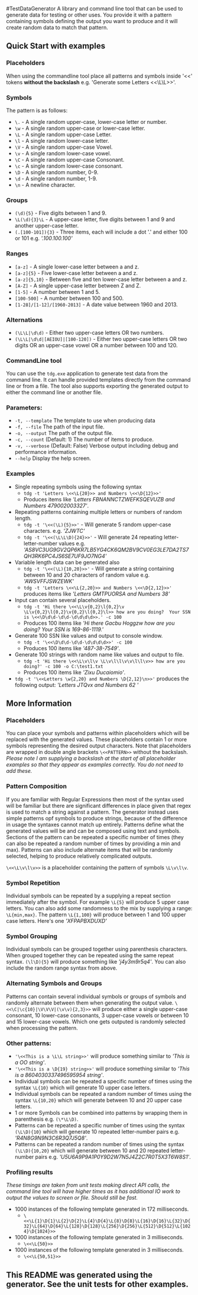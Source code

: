 
#TestDataGenerator
A library and command line tool that can be used to generate data for testing or other uses.  You provide it with a pattern containing symbols defining the output you want to produce and it will create random data to match that pattern.

## Quick Start with examples

### Placeholders
When using the commandline tool place all patterns and symbols inside '\<<' tokens **without the backslash** e.g. 'Generate some Letters \<<\L\L>>'. 

### Symbols
The pattern is as follows:
- `\.` - A single random upper-case, lower-case letter or number.
- `\w` - A single random upper-case or lower-case letter.
- `\L` - A single random upper-case Letter.
- `\l` - A single random lower-case letter.
- `\V` - A single random upper-case Vowel.
- `\v` - A single random lower-case vowel.
- `\C` - A single random upper-case Consonant.
- `\c` - A single random lower-case consonant.
- `\D` - A single random number, 0-9.
- `\d` - A single random number, 1-9.
- `\n` - A newline character.

### Groups
- `(\d){5}` - Five digits between 1 and 9.
- `\L(\d){3}\L` - A upper-case letter, five digits between 1 and 9 and another upper-case letter.
- `(.[100-101]){3}` - Three items, each will include a dot '.' and either 100 or 101 e.g. *'.100.100.100'*

### Ranges
- `[a-z]` - A single lower-case letter between a and z.
- `[a-z]{5}` - Five lower-case letter between a and z.
- `[a-z]{5,10}` - Between five and ten lower-case letter between a and z.
- `[A-Z]` - A single upper-case letter between Z and Z.
- `[1-5]` - A number between 1 and 5.
- `[100-500]` - A number between 100 and 500.
- `[1-28]/[1-12]/[1960-2013]` - A date value between 1960 and 2013.

### Alternations
- `(\L\L|\d\d)` - Either two upper-case letters OR two numbers.
- `(\L\L|\d\d|[AEIOU]|[100-120])` - Either two upper-case letters OR two digits OR an upper-case vowel OR a number between 100 and 120.


### CommandLine tool
You can use the `tdg.exe` application to generate test data from the command line.  It can handle provided templates directly from the command line or from a file. The tool also supports exporting the generated output to either the command line or another file.

### Parameters:
- `-t, --template`    The template to use when producing data
- `-f, --file`        The path of the input file.
- `-o, --output`      The path of the output file.
- `-c, --count`       (Default: 1) The number of items to produce.
- `-v, --verbose`     (Default: False) Verbose output including debug and performance information.
- `--help`            Display the help screen.

### Examples
- Single repeating symbols using the following syntax
  - `tdg -t 'Letters \<<\L{20}>> and Numbers \<<\D{12}>>'`
  - Produces items like *'Letters FBNANNCTZWEFKSQEVUZB and Numbers 479002003327'*.
- Repeating patterns containing multiple letters or numbers of random length.
  - `tdg -t '\<<(\L){5}>>'` - Will generate 5 random upper-case characters. e.g. *'ZJWTC'*
  - `tdg -t '\<<(\L\L\D){24}>>'`  - Will generate 24 repeating letter-letter-number values e.g. *'AS8VC3UG9GV2QP6KR7LB5YG4CK6QM2BV9CV0EG3LE7DA2TS7QH3RK6PC4JS6SE7UF9JO7NG4'*
- Variable length data can be generated also
  - `tdg -t '\<<(\L){10,20}>>'` - Will generate a string containing between 10 and 20 characters of random value e.g. *'AWSVFFJSWZEWK'*
  - `tdg -t 'Letters \<<\L{2,20}>> and Numbers \<<\D{2,12}>>'` produces items like *'Letters GMTPUORSA and Numbers 38'*
- Input can contain several placeholders.
  - `tdg -t 'Hi there \<<\L\v{0,2}\l{0,2}\v \L\v{0,2}\l{0,2}\v{0,2}\l{0,2}\l>> how are you doing?  Your SSN is \<<\D\d\d-\d\d-\d\d\d\d>>.' -c 100` 
  - Produces 100 items like *'Hi there Gacbu Hoggzw how are you doing?  Your SSN is 169-86-1119.'*
- Generate 100 SSN like values and output to console window.
  - `tdg -t '\<<\D\d\d-\d\d-\d\d\d\d>>' -c 100`
  - Produces 100 items like *'487-38-7549'*.
- Generate 100 strings with random name like values and output to file.
  - `tdg -t 'Hi there \<<\L\v\l\v \L\v\l\l\v\v\l\l\v>> how are you doing?' -c 100 -o C:\test1.txt`
  - Produces 100 items like *'Zixu Ducaiomio'*.
- `tdg -t '\<<Letters \w{2,20} and Numbers \D{2,12}\n>>'` produces the following output: *'Letters JTQvx and Numbers 62
'*

## More Information

### Placeholders
You can place your symbols and patterns within placeholders which will be replaced with the generated values.  These placeholders contain 1 or more symbols representing the desired output characters.  Note that placeholders are wrapped in double angle brackets `\<<PATTERN>>` without the backslash.
*Please note I am supplying a backslash at the start of all placeholder examples so that they appear as examples correctly.  You do not need to add these.*

### Pattern Composition
If you are familiar with Regular Expressions then most of the syntax used will be familiar but there are significant differences in place given that regex is used to match a string against a pattern.  The generator instead uses simple patterns opf symbols to produce strings, because of the difference in usage the syntaxes cannot match up entirely.  Patterns define what the generated values will be and can be composed using text and symbols.  Sections of the pattern can be repeated a specific number of times (they can also be repeated a random number of times by providing a min and max).  Patterns can also include alternate items that will be randomly selected, helping to produce relatively complicated outputs. 

`\<<\L\v\l\v>>` is a placeholder containing the pattern of symbols `\L\v\l\v`.

### Symbol Repetition
Individual symbols can be repeated by a supplying a repeat section immediately after the symbol.  For example `\L{5}` will produce 5 upper case letters.  You can also add some randomness to the mix by supplying a range: `\L{min,max}`.  The pattern `\L{1,100}` will produce between 1 and 100 upper case letters. Here's one *'XFPAPBXDUXD'*

### Symbol Grouping
Individual symbols can be grouped together using parenthesis characters.  When grouped together they can be repeated using the same repeat syntax.  `(\l\D){5}` will produce something like *'j4y3m9r5q4'*.
You can also include the random range syntax from above.

### Alternating Symbols and Groups
Patterns can contain several individual symbols or groups of symbols and randomly alternate between them when generating the output value.  `\<<\C|\c{10}|\V\V\V|(\v\v){2,3}>>` will produce either a single upper-case consonant, 10 lower-case consonants, 3 upper-case vowels or between 10 and 15 lower-case vowels.  Which one gets outputed is randomly selected when processing the pattern.

### Other patterns:
- `'\<<This is a \L\L string>>'` will produce something similar to *'This is a OO string'*.
- `'\<<This is a \D{19} string>>'` will produce something similar to *'This is a 8604030337496595954 string'*.
- Individual symbols can be repeated a specific number of times using the syntax `\L{10}` which will generate 10 upper case letters.
- Individual symbols can be repeated a random number of times using the syntax `\L{10,20}` which will generate between 10 and 20 upper case letters.
- 1 or more Symbols can be combined into patterns by wrapping them in parenthesis e.g. `(\*\L\D)`.
- Patterns can be repeated a specific number of times using the syntax `(\L\D){10}` which will generate 10 repeated letter-number pairs e.g. *'R4N8G9N9N3C6R3Q7J5Q8'*.
- Patterns can be repeated a random number of times using the syntax `(\L\D){10,20}` which will generate between 10 and 20 repeated letter-number pairs e.g. *'U5U6A9P9A1P0Y9D2W7N5J4Z2C7R0T5X3T6W8S1'*.


### Profiling results
*These timings are taken from unit tests making direct API calls, the command line tool will have higher times as it has additional IO work to output the values to screen or file.  Should still be fast.*
- 1000 instances of the following template generated in 172 milliseconds.
  - `\<<\L{1}\D{1}\L{2}\D{2}\L{4}\D{4}\L{8}\D{8}\L{16}\D{16}\L{32}\D{32}\L{64}\D{64}\L{128}\D{128}\L{256}\D{256}\L{512}\D{512}\L{1024}\D{1024}>>`
- 1000 instances of the following template generated in 3 milliseconds.
  - `\<<\L{50}>>`
- 1000 instances of the following template generated in 3 milliseconds.
  - `\<<\L{50,51}>>`

## This README was generated using the generator.  See the unit tests for other examples.
